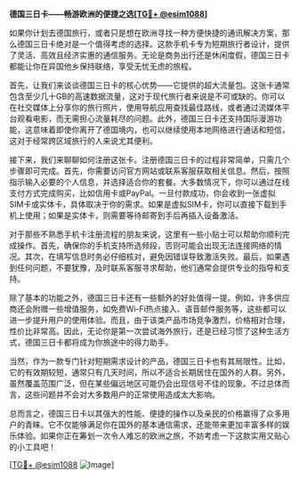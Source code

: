 **德国三日卡——畅游欧洲的便捷之选[[TG💪+ @esim1088](https://t.me/s/esim1088)]**

如果你计划去德国旅行，或者只是想在欧洲寻找一种方便快捷的通讯解决方案，那么德国三日卡绝对是一个值得考虑的选择。这款手机卡专为短期旅行者设计，提供了灵活、高效且经济实惠的通信服务。无论是商务出行还是休闲度假，德国三日卡都能让你在异国他乡保持联络，享受无忧无虑的旅程。

首先，让我们来谈谈德国三日卡的核心优势——它提供的超大流量包。这张卡通常包含至少几十GB的高速数据流量，这对于现代旅行者来说是不可或缺的。你可以在社交媒体上分享你的旅行照片，使用导航应用查找最佳路线，或者通过流媒体平台观看电影，而无需担心流量耗尽的问题。此外，德国三日卡还支持国际漫游功能，这意味着即使你离开了德国境内，也可以继续使用本地网络进行通话和短信，这对于经常跨区域旅行的人来说尤其便利。

接下来，我们来聊聊如何注册这张卡。注册德国三日卡的过程非常简单，只需几个步骤即可完成。首先，你需要访问官方网站或联系客服获取相关信息。然后，按照指示输入必要的个人信息，并选择适合你的套餐。大多数情况下，你可以通过在线支付方式完成购买，比如信用卡或PayPal。一旦付款成功，你会收到一张虚拟SIM卡或实体卡，具体取决于你的需求。如果是虚拟SIM卡，你可以直接下载到手机上使用；如果是实体卡，则需要等待邮寄到手后再插入设备激活。

对于那些不熟悉手机卡注册流程的朋友来说，这里有一些小贴士可以帮助你顺利完成操作。首先，确保你的手机支持所选频段，否则可能会出现无法连接网络的情况。其次，在填写信息时务必仔细核对，避免因错误导致激活失败。最后，如果遇到任何问题，不要犹豫，及时联系客服寻求帮助，他们通常会提供专业的指导和支持。

除了基本的功能之外，德国三日卡还有一些额外的好处值得一提。例如，许多供应商还会附赠一些增值服务，如免费Wi-Fi热点接入、语音邮件服务等，这些都可以进一步提升用户的使用体验。而且，由于该类产品市场竞争激烈，价格相对合理，性价比非常高。因此，无论你是第一次尝试海外旅行，还是已经习惯了这种生活方式，德国三日卡都将成为你旅途中的得力助手。

当然，作为一款专门针对短期需求设计的产品，德国三日卡也有其局限性。比如，它的有效期较短，通常只有几天时间，所以不适合长期居住在国外的人群。另外，虽然覆盖范围广泛，但在某些偏远地区可能仍会出现信号不佳的现象。不过总体而言，这些问题并不会对大多数用户的正常使用造成太大影响。

总而言之，德国三日卡以其强大的性能、便捷的操作以及亲民的价格赢得了众多用户的青睐。它不仅能够满足你在国外的基本通信需求，还能带来更加丰富多样的娱乐体验。如果你正在筹划一次令人难忘的欧洲之旅，不妨考虑一下这款实用又贴心的小工具吧！

[[TG💪+ @esim1088](https://t.me/s/esim1088) ![Image](https://i.postimg.cc/4NQfJmqS/Snipaste-2025-05-13-00-14-12.png)]
